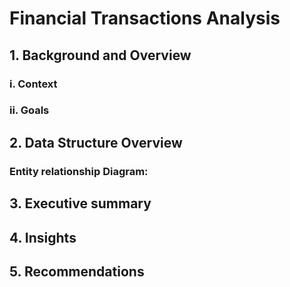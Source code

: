 # Financial Transactions Analysis

## 1. Background and Overview
### i. Context 
### ii. Goals

## 2. Data Structure Overview
### Entity relationship Diagram:

## 3. Executive summary 


## 4. Insights

## 5. Recommendations 
